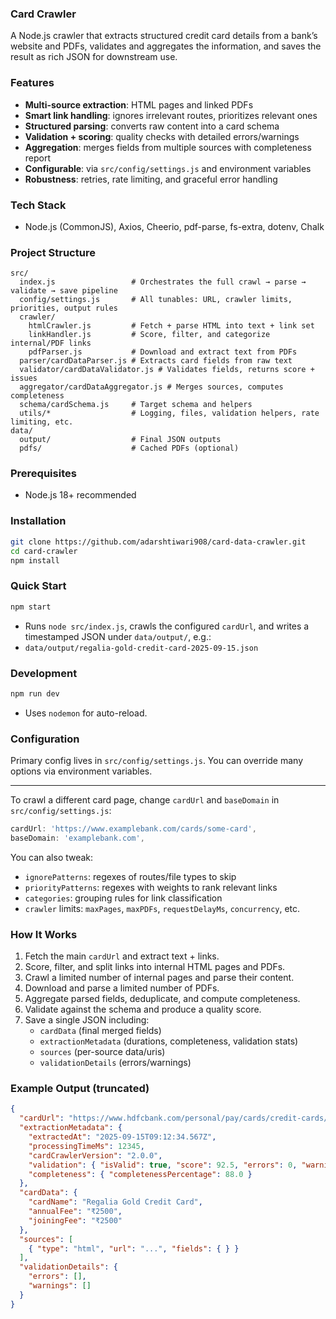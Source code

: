 ### Card Crawler

A Node.js crawler that extracts structured credit card details from a bank’s website and PDFs, validates and aggregates the information, and saves the result as rich JSON for downstream use.

### Features
- **Multi-source extraction**: HTML pages and linked PDFs
- **Smart link handling**: ignores irrelevant routes, prioritizes relevant ones
- **Structured parsing**: converts raw content into a card schema
- **Validation + scoring**: quality checks with detailed errors/warnings
- **Aggregation**: merges fields from multiple sources with completeness report
- **Configurable**: via `src/config/settings.js` and environment variables
- **Robustness**: retries, rate limiting, and graceful error handling

### Tech Stack
- Node.js (CommonJS), Axios, Cheerio, pdf-parse, fs-extra, dotenv, Chalk

### Project Structure
```text
src/
  index.js                 # Orchestrates the full crawl → parse → validate → save pipeline
  config/settings.js       # All tunables: URL, crawler limits, priorities, output rules
  crawler/
    htmlCrawler.js         # Fetch + parse HTML into text + link set
    linkHandler.js         # Score, filter, and categorize internal/PDF links
    pdfParser.js           # Download and extract text from PDFs
  parser/cardDataParser.js # Extracts card fields from raw text
  validator/cardDataValidator.js # Validates fields, returns score + issues
  aggregator/cardDataAggregator.js # Merges sources, computes completeness
  schema/cardSchema.js     # Target schema and helpers
  utils/*                  # Logging, files, validation helpers, rate limiting, etc.
data/
  output/                  # Final JSON outputs
  pdfs/                    # Cached PDFs (optional)
```

### Prerequisites
- Node.js 18+ recommended

### Installation
```bash
git clone https://github.com/adarshtiwari908/card-data-crawler.git
cd card-crawler
npm install
```

### Quick Start
```bash
npm start
```
- Runs `node src/index.js`, crawls the configured `cardUrl`, and writes a timestamped JSON under `data/output/`, e.g.:
- `data/output/regalia-gold-credit-card-2025-09-15.json`

### Development
```bash
npm run dev
```
- Uses `nodemon` for auto-reload.

### Configuration
Primary config lives in `src/config/settings.js`. You can override many options via environment variables.

---

To crawl a different card page, change `cardUrl` and `baseDomain` in `src/config/settings.js`:
```javascript
cardUrl: 'https://www.examplebank.com/cards/some-card',
baseDomain: 'examplebank.com',
```

You can also tweak:
- `ignorePatterns`: regexes of routes/file types to skip
- `priorityPatterns`: regexes with weights to rank relevant links
- `categories`: grouping rules for link classification
- `crawler` limits: `maxPages`, `maxPDFs`, `requestDelayMs`, `concurrency`, etc.

### How It Works
1. Fetch the main `cardUrl` and extract text + links.
2. Score, filter, and split links into internal HTML pages and PDFs.
3. Crawl a limited number of internal pages and parse their content.
4. Download and parse a limited number of PDFs.
5. Aggregate parsed fields, deduplicate, and compute completeness.
6. Validate against the schema and produce a quality score.
7. Save a single JSON including:
   - `cardData` (final merged fields)
   - `extractionMetadata` (durations, completeness, validation stats)
   - `sources` (per-source data/uris)
   - `validationDetails` (errors/warnings)

### Example Output (truncated)
```json
{
  "cardUrl": "https://www.hdfcbank.com/personal/pay/cards/credit-cards/regalia-gold-credit-card",
  "extractionMetadata": {
    "extractedAt": "2025-09-15T09:12:34.567Z",
    "processingTimeMs": 12345,
    "cardCrawlerVersion": "2.0.0",
    "validation": { "isValid": true, "score": 92.5, "errors": 0, "warnings": 2 },
    "completeness": { "completenessPercentage": 88.0 }
  },
  "cardData": {
    "cardName": "Regalia Gold Credit Card",
    "annualFee": "₹2500",
    "joiningFee": "₹2500"
  },
  "sources": [
    { "type": "html", "url": "...", "fields": { } }
  ],
  "validationDetails": {
    "errors": [],
    "warnings": []
  }
}
```
